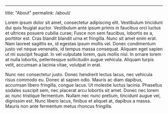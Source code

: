 ---
title: "About"
permalink: /about/

Lorem ipsum dolor sit amet, consectetur adipiscing elit. Vestibulum tincidunt dui quis feugiat auctor. Vestibulum ante ipsum primis in faucibus orci luctus et ultrices posuere cubilia curae; Fusce non sem faucibus, lobortis ex a, porttitor est. Cras blandit blandit urna et fringilla. Nunc sit amet enim erat. Nam laoreet sagittis ex, id egestas ipsum mollis vel. Donec condimentum justo vel neque venenatis, id tempus massa consequat. Aliquam eget sapien ut mi suscipit feugiat. In vel vulputate lorem, quis mollis nisl. In ornare lorem at nulla lobortis, pellentesque sollicitudin augue vehicula. Aliquam turpis velit, accumsan a lacinia vitae, volutpat in erat.

Nunc nec consectetur justo. Donec hendrerit lectus lacus, nec vehicula risus commodo eu. Donec at sapien odio. Mauris ac diam dapibus, accumsan libero fringilla, congue lacus. Ut molestie luctus lacinia. Phasellus sodales suscipit sem, nec placerat arcu lobortis sit amet. Donec nec lorem ac nunc tristique fermentum. Nullam nec nunc pretium, tincidunt augue vel, dignissim est. Nunc libero lacus, finibus et aliquet at, dapibus a massa. Mauris non ante fermentum metus rhoncus fringilla. 
